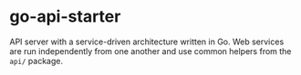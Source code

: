 # go-api-starter
API server with a service-driven architecture written in Go. Web services are run independently from one another and use common helpers from the `api/` package.
